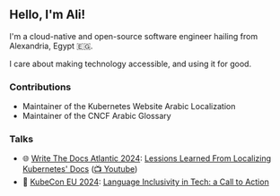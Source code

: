 ## Hello, I'm Ali!

I'm a cloud-native and open-source software engineer hailing from Alexandria, Egypt 🇪🇬.

I care about making technology accessible, and using it for good.

### Contributions

- Maintainer of the Kubernetes Website Arabic Localization
- Maintainer of the CNCF Arabic Glossary

### Talks

- 🌐 [Write The Docs Atlantic 2024](https://www.writethedocs.org/conf/atlantic/2024/): [Lessions Learned From Localizing Kubernetes' Docs](https://www.writethedocs.org/conf/atlantic/2024/speakers/#speaker-ali-dowair-what-s-in-a-word-lessons-from-localizing-kubernetes-documentation-to-arabic-ali-dowair) ([📺 Youtube](https://www.youtube.com/watch?v=HY3LZOQqdig&list=PLZAeFn6dfHpn8IckCiREggN0f9oWEMomW&index=9))
- 📢 [KubeCon EU 2024](https://events.linuxfoundation.org/kubecon-cloudnativecon-europe/): [Language Inclusivity in Tech: a Call to Action](https://sched.co/1YeLO)
